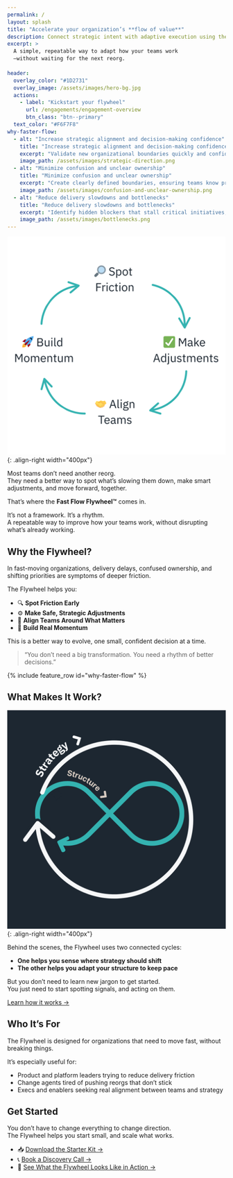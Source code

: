 ```yaml
---
permalink: /
layout: splash
title: "Accelerate your organization’s **flow of value**"
description: Connect strategic intent with adaptive execution using the Fast Flow Flywheel, a two-loop system that bridges strategy and structure for faster flow of value.
excerpt: > 
  A simple, repeatable way to adapt how your teams work  
  —without waiting for the next reorg.
  
header:
  overlay_color: "#1D2731"
  overlay_image: /assets/images/hero-bg.jpg
  actions:
    - label: "Kickstart your flywheel"
      url: /engagements/engagement-overview
      btn_class: "btn--primary"
  text_color: "#F6F7F8"
why-faster-flow:
  - alt: "Increase strategic alignment and decision-making confidence"
    title: "Increase strategic alignment and decision-making confidence"
    excerpt: "Validate new organizational boundaries quickly and confidently, ensuring every decision supports your strategic priorities." 
    image_path: /assets/images/strategic-direction.png
  - alt: "Minimize confusion and unclear ownership"
    title: "Minimize confusion and unclear ownership"
    excerpt: "Create clearly defined boundaries, ensuring teams know precisely what they're responsible for and can confidently take ownership."
    image_path: /assets/images/confusion-and-unclear-ownership.png
  - alt: "Reduce delivery slowdowns and bottlenecks"
    title: "Reduce delivery slowdowns and bottlenecks"
    excerpt: "Identify hidden blockers that stall critical initiatives, enabling smoother and faster value delivery."
    image_path: /assets/images/bottlenecks.png
---
```


![Fast Flow Flywheel](/assets/images/simple-flywheel.png){: .align-right width="400px"}

Most teams don’t need another reorg.  
They need a better way to spot what’s slowing them down, make smart adjustments, and move forward, together.

That’s where the **Fast Flow Flywheel™️** comes in.

It’s not a framework. It’s a rhythm.  
A repeatable way to improve how your teams work, without disrupting what’s already working.

## Why the Flywheel?

In fast-moving organizations, delivery delays, confused ownership, and shifting priorities are symptoms of deeper friction.

The Flywheel helps you:

- 🔍 **Spot Friction Early**  
- ⚙️ **Make Safe, Strategic Adjustments**  
- 🤝 **Align Teams Around What Matters**  
- 🚀 **Build Real Momentum**

This is a better way to evolve, one small, confident decision at a time.

> “You don’t need a big transformation. You need a rhythm of better decisions.”

{% include feature_row id="why-faster-flow" %}

## What Makes It Work?

![Fast Flow Flywheel](/assets/images/simple-flywheel-strategy-to-structure.png){: .align-right width="400px"}

Behind the scenes, the Flywheel uses two connected cycles:

- **One helps you sense where strategy should shift**
- **The other helps you adapt your structure to keep pace**

But you don’t need to learn new jargon to get started.  
You just need to start spotting signals, and acting on them.

[Learn how it works →](/overview)

## Who It’s For

The Flywheel is designed for organizations that need to move fast, without breaking things.

It’s especially useful for:

- Product and platform leaders trying to reduce delivery friction  
- Change agents tired of pushing reorgs that don’t stick  
- Execs and enablers seeking real alignment between teams and strategy  

## Get Started

You don’t have to change everything to change direction.  
The Flywheel helps you start small, and scale what works.

- 📥 [Download the Starter Kit →](/toolkit/starter-kit)  
- 📞 [Book a Discovery Call →](/contact)  
- 🧭 [See What the Flywheel Looks Like in Action →](/how-it-works/rotation-overview)
